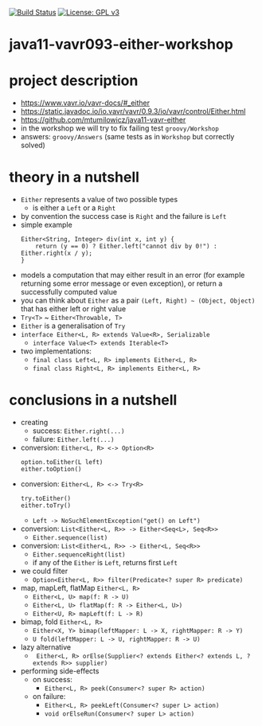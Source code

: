 [![Build Status](https://travis-ci.com/mtumilowicz/java11-vavr093-either-workshop.svg?branch=master)](https://travis-ci.com/mtumilowicz/java11-vavr093-either-workshop)
[![License: GPL v3](https://img.shields.io/badge/License-GPLv3-blue.svg)](https://www.gnu.org/licenses/gpl-3.0)

# java11-vavr093-either-workshop

# project description
* https://www.vavr.io/vavr-docs/#_either
* https://static.javadoc.io/io.vavr/vavr/0.9.3/io/vavr/control/Either.html
* https://github.com/mtumilowicz/java11-vavr-either
* in the workshop we will try to fix failing test `groovy/Workshop`
* answers: `groovy/Answers` (same tests as in `Workshop` but correctly solved)

# theory in a nutshell
* `Either` represents a value of two possible types
    * is either a `Left` or a `Right`
* by convention the success case is `Right` and the failure is `Left`
* simple example
    ```
    Either<String, Integer> div(int x, int y) {
        return (y == 0) ? Either.left("cannot div by 0!") : Either.right(x / y);
    }
    ```
* models a computation that may either result in an error (for example returning some error message or even exception), 
or return a successfully computed value
* you can think about `Either` as a pair `(Left, Right) ~ (Object, Object)` that has either left or right value
* `Try<T>` ~ `Either<Throwable, T>`
* `Either` is a generalisation of `Try`
* `interface Either<L, R> extends Value<R>, Serializable`
    * `interface Value<T> extends Iterable<T>`
* two implementations:
    * `final class Left<L, R> implements Either<L, R>`
    * `final class Right<L, R> implements Either<L, R>`
    
# conclusions in a nutshell
* creating
    * success: `Either.right(...)`
    * failure: `Either.left(...)`
* conversion: `Either<L, R> <-> Option<R>`
    ```
    option.toEither(L left)
    either.toOption()
    ```
* conversion: `Either<L, R> <-> Try<R>`
    ```
    try.toEither()
    either.toTry()
    ```
    * `Left -> NoSuchElementException("get() on Left")`
* conversion: `List<Either<L, R>> -> Either<Seq<L>, Seq<R>>`
    * `Either.sequence(list)`
* conversion: `List<Either<L, R>> -> Either<L, Seq<R>>`
    * `Either.sequenceRight(list)`
    * if any of the `Either` is `Left`, returns first `Left`
* we could filter
    * `Option<Either<L, R>> filter(Predicate<? super R> predicate)`
* map, mapLeft, flatMap `Either<L, R>`
    * `Either<L, U> map(f: R -> U)`
    * `Either<L, U> flatMap(f: R -> Either<L, U>)`
    * `Either<U, R> mapLeft(f: L -> R)`
* bimap, fold `Either<L, R>`
    * `Either<X, Y> bimap(leftMapper: L -> X, rightMapper: R -> Y)`
    * `U fold(leftMapper: L -> U, rightMapper: R -> U)`
* lazy alternative
    * ` Either<L, R> orElse(Supplier<? extends Either<? extends L, ? extends R>> supplier)`
* performing side-effects
    * on success:
        * `Either<L, R> peek(Consumer<? super R> action)`
    * on failure:
        * `Either<L, R> peekLeft(Consumer<? super L> action)`
        * `void orElseRun(Consumer<? super L> action)`
